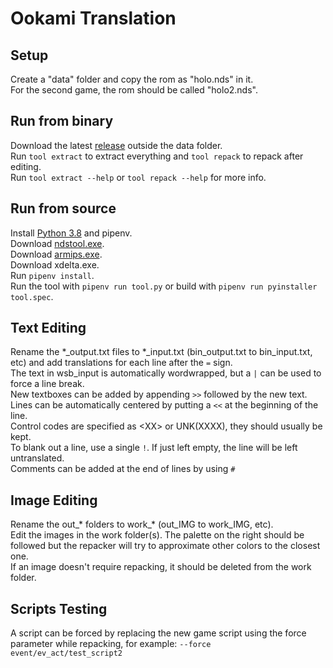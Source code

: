 # Ookami Translation
## Setup
Create a "data" folder and copy the rom as "holo.nds" in it.  
For the second game, the rom should be called "holo2.nds".  
## Run from binary
Download the latest [release](https://github.com/Illidanz/OokamiTranslation/releases) outside the data folder.  
Run `tool extract` to extract everything and `tool repack` to repack after editing.  
Run `tool extract --help` or `tool repack --help` for more info.  
## Run from source
Install [Python 3.8](https://www.python.org/downloads/) and pipenv.  
Download [ndstool.exe](https://www.darkfader.net/ds/files/ndstool.exe).  
Download [armips.exe](https://github.com/Kingcom/armips/releases).  
Download xdelta.exe.  
Run `pipenv install`.  
Run the tool with `pipenv run tool.py` or build with `pipenv run pyinstaller tool.spec`.  
## Text Editing
Rename the \*\_output.txt files to \*\_input.txt (bin_output.txt to bin_input.txt, etc) and add translations for each line after the `=` sign.  
The text in wsb_input is automatically wordwrapped, but a `|` can be used to force a line break.  
New textboxes can be added by appending `>>` followed by the new text.  
Lines can be automatically centered by putting a `<<` at the beginning of the line.  
Control codes are specified as \<XX\> or UNK(XXXX), they should usually be kept.  
To blank out a line, use a single `!`. If just left empty, the line will be left untranslated.  
Comments can be added at the end of lines by using `#`  
## Image Editing
Rename the out\_\* folders to work\_\* (out_IMG to work_IMG, etc).  
Edit the images in the work folder(s). The palette on the right should be followed but the repacker will try to approximate other colors to the closest one.  
If an image doesn't require repacking, it should be deleted from the work folder.  
## Scripts Testing
A script can be forced by replacing the new game script using the force parameter while repacking, for example: `--force event/ev_act/test_script2`
